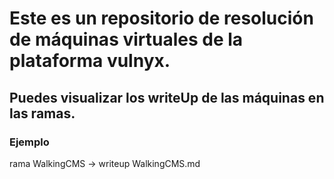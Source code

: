 # Este es un repositorio de resolución de máquinas virtuales de la plataforma vulnyx.

## Puedes visualizar los writeUp de las máquinas en las ramas.

### Ejemplo

rama WalkingCMS -> writeup WalkingCMS.md